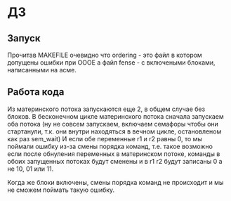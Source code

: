 # ДЗ

## Запуск

Прочитав MAKEFILE очевидно что ordering - это файл в котором допущены ошибки при OOOE а файл fense - с включеными блоками, написанными на асме.

## Работа кода

Из материнского потока запускаются еще 2, в общем случае без блоков. В бесконечном цикле материнского потока сначала запускаем оба потока (ну не совсем запускаем, включаем семафоры чтобы они стартанули, т.к. они внутри находяться в вечном цикле, остановленом как раз sem_wait) И если обе переменные r1 и r2 равны 0, то мы поймали ошибку из-за смены порядка команд, т.е. такое возможно если после обнуления переменных в материнском потоке, команды в обоих запущенных потоках будут сменены и в r1 r2 будут записаны 0 а не 10, 01 или 11.

Когда же блоки включены, смены порядка команд не происходит и мы не сможем поймать такую ошибку.
